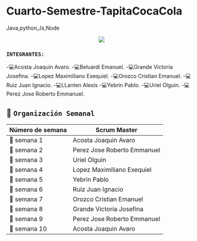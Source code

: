 # Cuarto-Semestre-TapitaCocaCola

Java,python,Js,Node
<div align="center">
<img src="https://media.giphy.com/media/QNFhOolVeCzPQ2Mx85/giphy.gif" />
</div>


### `INTEGRANTES:`
-:computer:Acosta Joaquin Avaro.
-:computer:Beluardi Emanuel.
-:computer:Grande Victoria Josefina.
-:computer:Lopez Maximiliano Exequiel.
-:computer:Orozco Cristian Emanuel.
-:computer:Ruiz Juan Ignacio.
-:computer:LLanten Alexis
-:computer:Yebrin Pablo.
-:computer:Uriel Olguin.
-:computer:Perez Jose Roberto Emmanuel.



## :calendar: `Organización Semanal`

| **Número de semana** | **Scrum Master** |
| ---- | ---- |
| :pencil: semana 1 |Acosta Joaquin Avaro|
| :pencil: semana 2 |Perez Jose Roberto Emmanuel|
| :pencil: semana 3 |Uriel Olguin|
| :pencil: semana 4 |Lopez Maximiliano Exequiel|
| :pencil: semana 5 |Yebrin Pablo|
| :pencil: semana 6 |Ruiz Juan Ignacio|
| :pencil: semana 7 |Orozco Cristian Emanuel|
| :pencil: semana 8 |Grande Victoria Josefina|
| :pencil: semana 9 |Perez Jose Roberto Emmanuel|
| :pencil: semana 10 |Acosta Joaquin Avaro|
